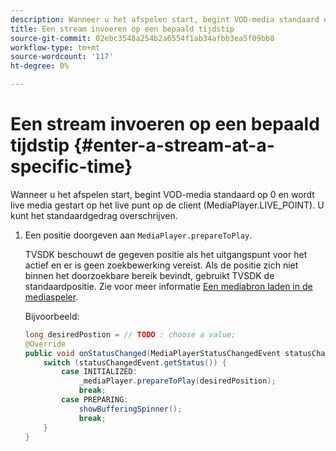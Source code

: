 ```yaml
---
description: Wanneer u het afspelen start, begint VOD-media standaard op 0 en wordt live media gestart op het live punt op de client (MediaPlayer.LIVE_POINT). U kunt het standaardgedrag overschrijven.
title: Een stream invoeren op een bepaald tijdstip
source-git-commit: 02ebc3548a254b2a6554f1ab34afbb3ea5f09bb8
workflow-type: tm+mt
source-wordcount: '117'
ht-degree: 0%

---
```


# Een stream invoeren op een bepaald tijdstip {#enter-a-stream-at-a-specific-time}

Wanneer u het afspelen start, begint VOD-media standaard op 0 en wordt live media gestart op het live punt op de client (MediaPlayer.LIVE_POINT). U kunt het standaardgedrag overschrijven.

1. Een positie doorgeven aan `MediaPlayer.prepareToPlay`.

   TVSDK beschouwt de gegeven positie als het uitgangspunt voor het actief en er is geen zoekbewerking vereist. Als de positie zich niet binnen het doorzoekbare bereik bevindt, gebruikt TVSDK de standaardpositie. Zie voor meer informatie [Een mediabron laden in de mediaspeler](../../../tvsdk-2.7-for-android/content-playback-options/mediaplayer-initialize-for-video/t-psdk-android-2.7-media-resource-load.md).

   Bijvoorbeeld:

   ```java
   long desiredPostion = // TODO : choose a value; 
   @Override 
   public void onStatusChanged(MediaPlayerStatusChangedEvent statusChangedEvent) {   
       switch (statusChangedEvent.getStatus()) { 
           case INITIALIZED: 
               _mediaPlayer.prepareToPlay(desiredPosition); 
               break; 
           case PREPARING: 
               showBufferingSpinner(); 
               break; 
       } 
   }
   ```
